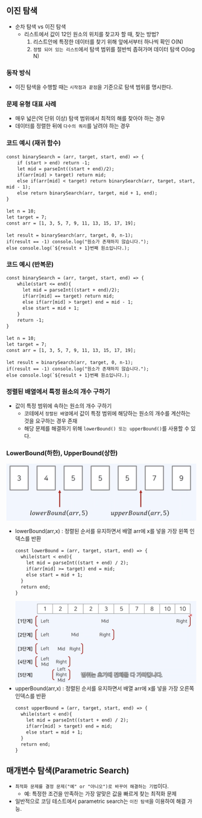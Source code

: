 ## 이진 탐색

- 순차 탐색 vs 이진 탐색
  - 리스트에서 값이 12인 원소의 위치를 찾고자 할 때, 찾는 방법?
    1. 리스트안에 특정한 데이터를 찾기 위해 앞에서부터 하나씩 확인 O(N)
    2. `정렬 되어 있는 리스트`에서 탐색 범위를 절반씩 좁혀가며 데이터 탐색 O(log N)

### 동작 방식

- 이진 탐색을 수행할 때는 `시작점과 끝점`을 기준으로 탐색 범위를 명시한다.

### 문제 유형 대표 사례

- 매우 넓은(억 단위 이상) 탐색 범위에서 최적의 해를 찾아야 하는 경우
- 데이터를 정렬한 뒤에 `다수의 쿼리`를 날려야 하는 경우

### 코드 예시 (재귀 함수)

```
const binarySearch = (arr, target, start, end) => {
    if (start > end) return -1;
    let mid = parseInt((start + end)/2);
    if(arr[mid] > target) return mid;
    else if(arr[mid] < target) return binarySearch(arr, target, start, mid - 1);
    else return binarySearch(arr, target, mid + 1, end);
}

let n = 10;
let target = 7;
const arr = [1, 3, 5, 7, 9, 11, 13, 15, 17, 19];

let result = binarySearch(arr, target, 0, n-1);
if(result == -1) console.log("원소가 존재하지 않습니다.");
else console.log(`${result + 1}번째 원소입니다.);
```

### 코드 예시 (반복문)

```
const binarySearch = (arr, target, start, end) => {
    while(start <= end){
      let mid = parseInt((start + end)/2);
      if(arr[mid] == target) return mid;
      else if(arr[mid] > target) end = mid - 1;
      else start = mid + 1;
    }
    return -1;
}

let n = 10;
let target = 7;
const arr = [1, 3, 5, 7, 9, 11, 13, 15, 17, 19];

let result = binarySearch(arr, target, 0, n-1);
if(result == -1) console.log("원소가 존재하지 않습니다.");
else console.log(`${result + 1}번째 원소입니다.);
```

### 정렬된 배열에서 특정 원소의 개수 구하기

- 값이 특정 범위에 속하는 원소의 개수 구하기
  - 코테에서 `정렬된 배열`에서 값이 특정 범위에 해당하는 원소의 개수를 계산하는 것을 요구하는 경우 존재
  - 해당 문제를 해결하기 위해 `lowerBound() 또는 upperBound()`를 사용할 수 있다.

### LowerBound(하한), UpperBound(상한)

<img src="../../public/images/binarySearch/lowerUpperBound.png" width="600">

- lowerBound(arr,x) : 정렬된 순서를 유지하면서 배열 arr에 x를 넣을 가장 왼쪽 인덱스를 반환
  ```
  const lowerBound = (arr, target, start, end) => {
    while(start < end){
      let mid = parseInt((start + end) / 2);
      if(arr[mid] >= target) end = mid;
      else start = mid + 1;
    }
    return end;
  }
  ```
  <img src="../../public/images/binarySearch/lowerBound.png" width="600">
- upperBound(arr,x) : 정렬된 순서를 유지하면서 배열 arr에 x를 넣을 가장 오른쪽 인덱스를 반환
  ```
  const upperBound = (arr, target, start, end) => {
    while(start < end){
      let mid = parseInt((start + end) / 2);
      if(arr[mid] > target) end = mid;
      else start = mid + 1;
    }
    return end;
  }
  ```

## 매개변수 탐색(Parametric Search)

- `최적화 문제를 결정 문제("예" or "아니오")로 바꾸어 해결하는 기법`이다.
  - 예: 특정한 조건을 만족하는 가장 알맞은 값을 빠르게 찾는 최적화 문제
- 일반적으로 코딩 테스트에서 parametric search는 `이진 탐색`을 이용하여 해결 가능.
